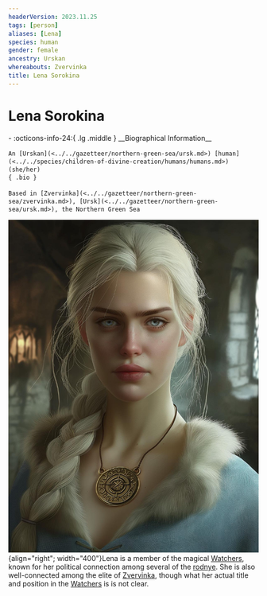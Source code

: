 ```yaml
---
headerVersion: 2023.11.25
tags: [person]
aliases: [Lena]
species: human
gender: female
ancestry: Urskan
whereabouts: Zvervinka
title: Lena Sorokina
---
```

# Lena Sorokina
<div class="grid cards ext-narrow-margin ext-one-column" markdown>
- :octicons-info-24:{ .lg .middle } __Biographical Information__

    An [Urskan](<../../gazetteer/northern-green-sea/ursk.md>) [human](<../../species/children-of-divine-creation/humans/humans.md>) (she/her)  
    { .bio }

    Based in [Zvervinka](<../../gazetteer/northern-green-sea/zvervinka.md>), [Ursk](<../../gazetteer/northern-green-sea/ursk.md>), the Northern Green Sea
</div>


![Lena Portrait V5](../../assets/lena-portrait-v5.jpg){align="right"; width="400"}Lena is a member of the magical [Watchers](<../../groups/urskan-magical-organizations/eyes-of-vedmakov.md>), known for her political connection among several of the [rodnye](<../../groups/urskan-magical-organizations/rodnya.md>). She is also well-connected among the elite of [Zvervinka](<../../gazetteer/northern-green-sea/zvervinka.md>), though what her actual title and position in the [Watchers](<../../groups/urskan-magical-organizations/eyes-of-vedmakov.md>) is is not clear.

